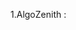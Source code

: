1.AlgoZenith : [](https://www.youtube.com/watch?v=0sIQohkSrv8&list=PL_KmAqEGmc19Awxrqujt4VNggJObhxaLF)
